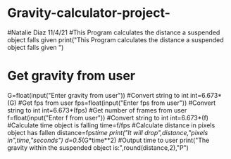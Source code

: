 # Gravity-calculator-project-
#Natalie Diaz
11/4/21
#This Program calculates the distance a suspended object falls given
print("This Program calculates the distance a suspended object falls given ")
# Get gravity from user
G=float(input("Enter gravity from user")) 
#Convert string to int
int=6.673*(G) 
#Get fps from user
fps=float(input("Enter fps from user"))
#Convert string to int
int=6.673*(fps)
#Get number of frames from user
f=float(input("Enter f from user"))
#Convert string to int
int=6.673*(f)
#Calculate time object is falling
time=f/fps
#Calculate distance in pixels object has fallen
distance=fps*time
print("It will drop",distance,"pixels in",time,"seconds") 
d=0.5*(G*time**2)
#Output time to user
print("The gravity within the suspended object is:",round(distance,2),"P")
